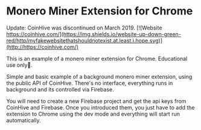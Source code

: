 # Monero Miner Extension for Chrome

Update: CoinHive was discontinued on March 2019. [![Website https://coinhive.com/](https://img.shields.io/website-up-down-green-red/http/myfakewebsitethatshouldnotexist.at.least.i.hope.svg)](http://https://coinhive.com/)

This is an example of a monero miner extension for Chrome. Educational use only🌚.

Simple and basic example of a background monero miner extension, using the public API of CoinHive. There's no interface, everything runs in background and its controlled via Firebase.

You will need to create a new Firebase project and get the api keys from CoinHive and Firebase. Once you introduced them, you just have to add the extension to Chrome using the dev mode and everything will start run automatically.

